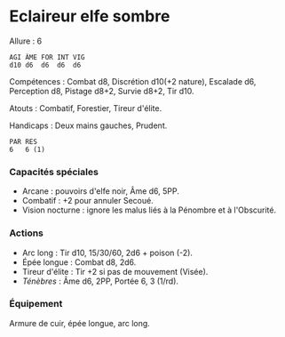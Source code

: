 # Eclaireur elfe sombre

Allure : 6

	AGI	ÂME	FOR	INT	VIG
	d10	d6	d6	d6	d6

Compétences : Combat d8, Discrétion d10(+2 nature), Escalade d6, Perception d8, Pistage d8+2, Survie d8+2, Tir d10.

Atouts : Combatif, Forestier, Tireur d'élite.

Handicaps : Deux mains gauches, Prudent.

	PAR	RES
	6	6 (1)

### Capacités spéciales
- Arcane : pouvoirs d'elfe noir, Âme d6, 5PP.
- Combatif : +2 pour annuler Secoué.
- Vision nocturne : ignore les malus liés à la Pénombre et à l'Obscurité.

### Actions
- Arc long : Tir d10, 15/30/60, 2d6 + poison (-2).
- Épée longue : Combat d8, 2d6.
- Tireur d'élite : Tir +2 si pas de mouvement (Visée).
- _Ténèbres_ : Âme d6, 2PP, Portée 6, 3 (1/rd).

### Équipement
Armure de cuir, épée longue, arc long.
